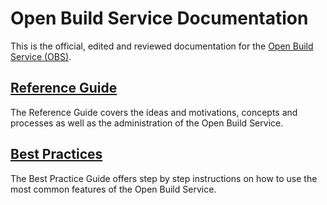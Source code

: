 # Open Build Service Documentation
This is the official, edited and reviewed documentation for the [Open Build Service (OBS)](http://openbuildservice.org).

## [Reference Guide](reference/index.md) 
The Reference Guide covers the ideas and motivations, concepts and processes as well as the administration of the Open Build Service.

## [Best Practices](best-practices/index.md)
The Best Practice Guide offers step by step instructions on how to use the most common features of the Open Build Service.
